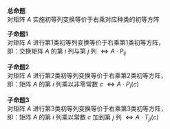 **总命题**  
对矩阵 $A$ 实施初等列变换等价于右乘对应种类的初等方阵  
  
**子命题1**  
对矩阵 $A$ 进行第1类初等列变换等价于右乘第1类初等方阵，  
即：交换矩阵 $A$ 的第 $i$ 列与第 $j$ 列 $\Leftrightarrow A\cdot P_{ij}$  
  
**子命题2**  
对矩阵 $A$ 进行第2类初等列变换等价于右乘第2类初等方阵，  
即：矩阵 $A$ 的第 $i$ 列乘以非零常数 $c$  $\Leftrightarrow A\cdot P_i(c)$  
  
**子命题3**  
对矩阵 $A$ 进行第3类初等列变换等价于右乘第3类初等方阵，  
即：矩阵 $A$ 的第 $i$ 列乘以常数 $c$ 加到第 $j$ 列 $\Leftrightarrow A\cdot T_{ji}(c)$  
